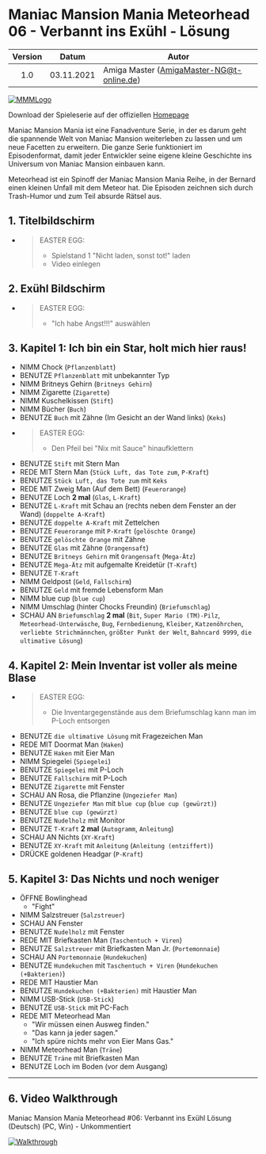 # Maniac Mansion Mania Meteorhead 06 - Verbannt ins Exühl - Lösung

| Version | Datum      | Autor                                     |
|:-------:|------------|-------------------------------------------|
|   1.0   | 03.11.2021 | Amiga Master (AmigaMaster-NG@t-online.de) |

[![MMMLogo](https://www.maniac-mansion-mania.com/banner/banner.png)](https://www.maniac-mansion-mania.com)

Download der Spieleserie auf der offiziellen [Homepage](https://www.maniac-mansion-mania.com)

Maniac Mansion Mania ist eine Fanadventure Serie, in der es darum geht die spannende Welt von Maniac Mansion weiterleben zu lassen und um neue Facetten zu erweitern. Die ganze Serie funktioniert im Episodenformat, damit jeder Entwickler seine eigene kleine Geschichte ins Universum von Maniac Mansion einbauen kann.

Meteorhead ist ein Spinoff der Maniac Mansion Mania Reihe, in der Bernard einen kleinen Unfall mit dem Meteor hat. Die Episoden zeichnen sich durch Trash-Humor und zum Teil absurde Rätsel aus.

## 1. Titelbildschirm

- >EASTER EGG:
  >- Spielstand 1 "Nicht laden, sonst tot!" laden
  >- Video einlegen

## 2. Exühl Bildschirm

- >EASTER EGG:
  >- "Ich habe Angst!!!" auswählen

## 3. Kapitel 1: Ich bin ein Star, holt mich hier raus!

- NIMM Chock (`Pflanzenblatt`)
- BENUTZE `Pflanzenblatt` mit unbekannter Typ
- NIMM Britneys Gehirn (`Britneys Gehirn`)
- NIMM Zigarette (`Zigarette`)
- NIMM Kuschelkissen (`Stift`)
- NIMM Bücher (`Buch`)
- BENUTZE `Buch` mit Zähne (Im Gesicht an der Wand links) (`Keks`)
- >EASTER EGG:
  >- Den Pfeil bei "Nix mit Sauce" hinaufklettern
- BENUTZE `Stift` mit Stern Man
- REDE MIT Stern Man (`Stück Luft, das Tote zum`, `P-Kraft`)
- BENUTZE `Stück Luft, das Tote zum` mit `Keks`
- REDE MIT Zweig Man (Auf dem Bett) (`Feuerorange`)
- BENUTZE Loch **2 mal** (`Glas`, `L-Kraft`)
- BENUTZE `L-Kraft` mit Schau an (rechts neben dem Fenster an der Wand) (`doppelte A-Kraft`)
- BENUTZE `doppelte A-Kraft` mit Zettelchen
- BENUTZE `Feuerorange` mit `P-Kraft` (`gelöschte Orange`)
- BENUTZE `gelöschte Orange` mit Zähne
- BENUTZE `Glas` mit Zähne (`Orangensaft`)
- BENUTZE `Britneys Gehirn` mit `Orangensaft` (`Mega-Ätz`)
- BENUTZE `Mega-Ätz` mit aufgemalte Kreidetür (`T-Kraft`)
- BENUTZE `T-Kraft`
- NIMM Geldpost (`Geld`, `Fallschirm`)
- BENUTZE `Geld` mit fremde Lebensform Man
- NIMM blue cup (`blue cup`)
- NIMM Umschlag (hinter Chocks Freundin) (`Briefumschlag`)
- SCHAU AN `Briefumschlag` **2 mal** (`Bit`, `Super Mario (TM)-Pilz`, `Meteorhead-Unterwäsche`, `Bug`, `Fernbedienung`, `Kleiber`, `Katzenöhrchen`, `verliebte Strichmännchen`, `größter Punkt der Welt`, `Bahncard 9999`, `die ultimative Lösung`)

## 4. Kapitel 2: Mein Inventar ist voller als meine Blase

- >EASTER EGG:
  >- Die Inventargegenstände aus dem Briefumschlag kann man im P-Loch entsorgen
- BENUTZE `die ultimative Lösung` mit Fragezeichen Man
- REDE MIT Doormat Man (`Haken`)
- BENUTZE `Haken` mit Eier Man
- NIMM Spiegelei (`Spiegelei`)
- BENUTZE `Spiegelei` mit P-Loch
- BENUTZE `Fallschirm` mit P-Loch
- BENUTZE `Zigarette` mit Fenster
- SCHAU AN Rosa, die Pflanzine (`Ungeziefer Man`)
- BENUTZE `Ungeziefer Man` mit `blue cup` (`blue cup (gewürzt)`)
- BENUTZE `blue cup (gewürzt)`
- BENUTZE `Nudelholz` mit Monitor
- BENUTZE `T-Kraft` **2 mal** (`Autogramm`, `Anleitung`)
- SCHAU AN Nichts (`XY-Kraft`)
- BENUTZE `XY-Kraft` mit `Anleitung` (`Anleitung (entziffert)`)
- DRÜCKE goldenen Headgar (`P-Kraft`)

## 5. Kapitel 3: Das Nichts und noch weniger

- ÖFFNE Bowlinghead
  - "Fight"
- NIMM Salzstreuer (`Salzstreuer`)
- SCHAU AN Fenster
- BENUTZE `Nudelholz` mit Fenster
- REDE MIT Briefkasten Man (`Taschentuch + Viren`)
- BENUTZE `Salzstreuer` mit Briefkasten Man Jr. (`Portemonnaie`)
- SCHAU AN `Portemonnaie` (`Hundekuchen`)
- BENUTZE `Hundekuchen` mit `Taschentuch + Viren` (`Hundekuchen (+Bakterien)`)
- REDE MIT Haustier Man
- BENUTZE `Hundekuchen (+Bakterien)` mit Haustier Man
- NIMM USB-Stick (`USB-Stick`)
- BENUTZE `USB-Stick` mit PC-Fach
- REDE MIT Meteorhead Man
  - "Wir müssen einen Ausweg finden."
  - "Das kann ja jeder sagen."
  - "Ich spüre nichts mehr von Eier Mans Gas."
- NIMM Meteorhead Man (`Träne`)
- BENUTZE `Träne` mit Briefkasten Man
- BENUTZE Loch im Boden (vor dem Ausgang)

--------------------------------------------------------------------------------

## 6. Video Walkthrough

Maniac Mansion Mania Meteorhead #06: Verbannt ins Exühl Lösung (Deutsch) (PC, Win) - Unkommentiert

[![Walkthrough](https://img.youtube.com/vi/Gr88olw_ElU/0.jpg)](https://www.youtube.com/watch?v=Gr88olw_ElU)

